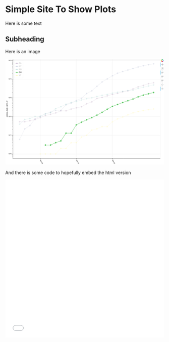 # Simple Site To Show Plots

Here is some text

## Subheading
Here is an image

![Static Version of the latest plotting](./Plots/US_CPT.png)

And there is some code to hopefully embed the html version

<iframe src="./Plots/US_CPT.html"
    sandbox="allow-same-origin allow-scripts"
    width="100%"
    height="500"
    scrolling="no"
    seamless="seamless"
    frameborder="0">
</iframe>
